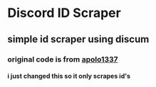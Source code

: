 # Discord ID Scraper

## simple id scraper using discum

### original code is from [apolo1337](https://github.com/apolo1337/BadgesScraper) 

#### i just changed this so it only scrapes id's